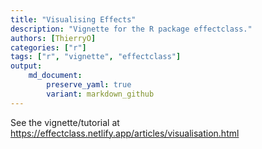 ```yaml
---
title: "Visualising Effects"
description: "Vignette for the R package effectclass."
authors: [ThierryO]
categories: ["r"]
tags: ["r", "vignette", "effectclass"]
output: 
    md_document:
        preserve_yaml: true
        variant: markdown_github
---
```


See the vignette/tutorial at <https://effectclass.netlify.app/articles/visualisation.html>
